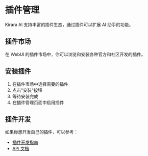 # 插件管理

Kirara AI 支持丰富的插件生态，通过插件可以扩展 AI 助手的功能。

## 插件市场

在 WebUI 的插件市场中，你可以浏览和安装各种官方和社区开发的插件。


## 安装插件

1. 在插件市场中选择需要的插件
2. 点击"安装"按钮
3. 等待安装完成
4. 在插件管理页面中启用插件

## 插件开发

如果你想开发自己的插件，可以参考：

- [插件开发指南](/guide/plugin-dev/)
- [API 文档](/guide/plugin-dev/api)
